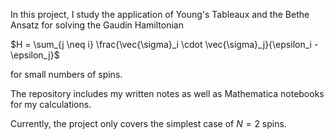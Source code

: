 In this project, I study the application of Young's Tableaux and the Bethe Ansatz for solving the Gaudin Hamiltonian 

$H = \sum_{j \neq i} \frac{\vec{\sigma}_i \cdot \vec{\sigma}_j}{\epsilon_i - \epsilon_j}$

for small numbers of spins.

The repository includes my written notes as well as Mathematica notebooks for my calculations.

Currently, the project only covers the simplest case of $N = 2$ spins.
